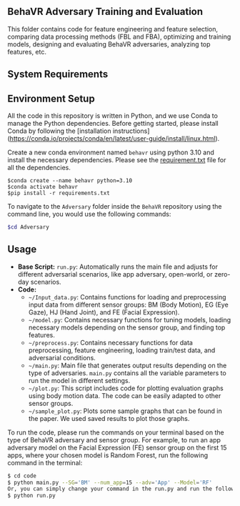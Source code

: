 
## BehaVR Adversary Training and Evaluation

This folder contains code for feature engineering and feature selection, comparing data processing methods (FBL and FBA), optimizing and training models, designing and evaluating BehaVR adversaries, analyzing top features, etc.

## System Requirements


## Environment Setup

All the code in this repository is written in Python, and we use Conda to manage the Python dependencies.
Before getting started, please install Conda by following the [installation instructions] (https://conda.io/projects/conda/en/latest/user-guide/install/linux.html).

Create a new conda environment named `behavr` using python 3.10 and install the necessary dependencies. 
Please see the [requirement.txt](https://github.com/UCI-Networking-Group/BehaVR/blob/main/Adversary/requirement.txt) file for all the dependencies.
```console
$conda create --name behavr python=3.10
$conda activate behavr
$pip install -r requirements.txt
```

To navigate to the `Adversary` folder inside the `BehaVR` repository using the command line, you would use the following commands:

```bash
$cd Adversary
```

## Usage

- **Base Script:** `run.py`: Automatically runs the main file and adjusts for different adversarial scenarios, like app adversary, open-world, or zero-day scenarios.
- **Code:**
  - `~/Input_data.py`: Contains functions for loading and preprocessing input data from different sensor groups: BM (Body Motion), EG (Eye Gaze), HJ (Hand Joint), and FE (Facial Expression).
  - `~/model.py`: Contains necessary functions for tuning models, loading necessary models depending on the sensor group, and finding top features.
  - `~/preprocess.py`: Contains necessary functions for data preprocessing, feature engineering, loading train/test data, and adversarial conditions.
  - `~/main.py`: Main file that generates output results depending on the type of adversaries. `main.py` contains all the variable parameters to run the model in different settings.
  - `~/plot.py`: This script includes code for plotting evaluation graphs using body motion data. The code can be easily adapted to other sensor groups.
  - `~/sample_plot.py`: Plots some sample graphs that can be found in the paper. We used saved results to plot those graphs.

To run the code, please run the commands on your terminal based on the type of BehaVR adversary and sensor group. For example, to run an app adversary model on the Facial Expression (FE) sensor group on the first 15 apps, where your chosen model is Random Forest, run the following command in the terminal:

```bash
$ cd code
$ python main.py --SG='BM' --num_app=15 --adv='App' --Model='RF'
Or, you can simply change your command in the run.py and run the following command in the terminal:
$ python run.py

